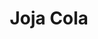 ---
templateKey: blog-post
featuredpost: false
featuredimage: /assets/Joja_Cola.png
title: Joja Cola
description: Trash
testfield: 334
---